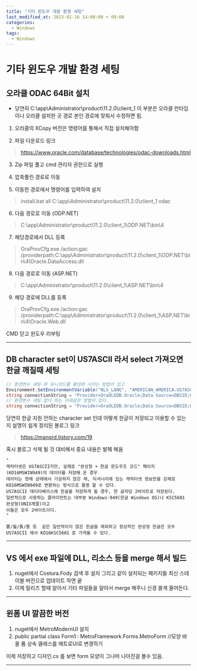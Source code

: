 ```yaml
---
title: "기타 윈도우 개발 환경 세팅"
last_modified_at: 2023-02-16 14:00:00 + 09:00
categories:
  - Windows
tags:
  - Windows
---
```


기타 윈도우 개발 환경 세팅
===


오라클 ODAC 64Bit 설치
---

* 당연히 C:\app\Administrator\product\11.2.0\client_1 이 부분은 오라클 런타임이나 오라클 설치한 곳 경로
본인 경로에 맞춰서 수정하면 됨.


1. 오라클의 XCopy 버전은 명령어를 통해서 직접 설치해야함

2. 파일 다운로드 링크
 > https://www.oracle.com/database/technologies/odac-downloads.html

3. Zip 파일 풀고 cmd 관리자 권한으로 실행

4. 압축풀린 경로로 이동

5. 이동한 경로에서 명령어를 입력하여 설치
 > install.bat all C:\app\Administrator\product\11.2.0\client_1 odac

6. 다음 경로로 이동 (ODP.NET)
 > C:\app\Administrator\product\11.2.0\client_1\ODP.NET\bin\4

7. 해당경로에서 DLL 등록
 > OraProvCfg.exe /action:gac /providerpath:C:\app\Administrator\product\11.2.0\client_1\ODP.NET\bin\4\Oracle.DataAccess.dll

8. 다음 경로로 이동 (ASP.NET)
 > C:\app\Administrator\product\11.2.0\client_1\ASP.NET\bin\4

9. 해당 경로에 DLL를 등록 
 > OraProvCfg.exe /action:gac /providerpath:C:\app\Administrator\product\11.2.0\client_1\ASP.NET\bin\4\Oracle.Web.dll

CMD 닫고 윈도우 리부팅



*****


DB character set이 US7ASCII 라서 select 가져오면 한글 깨질때 세팅
---

```C#
// 환경변수 세팅 후 유니코드를 활성화 시키는 방법이 있고
Environment.SetEnvironmentVariable("NLS_LANG", "AMERICAN_AMERICA.US7ASCII");
string connectionString = "Provider=OraOLEDB.Oracle;Data Source=DBSID;User ID=ID;Password=PW;Unicode=True;";
// 환경변수 세팅 없이 하는 아래같은 방법이 있다.
string connectionString = "Provider=OraOLEDB.Oracle;Data Source=DBSID;User ID=ID;Password=PW;Unicode=True;Charset=KO16KSC5601;";
```

당연히 한글 지원 안하는 character set 인데 어떻게 한글이 저장되고 이용할 수 있는지 설명이 쉽게 정리된 블로그 링크

 > https://manord.tistory.com/19

혹시 블로그 삭제 될 것 대비해서 중요 내용은 발췌 해옴
```
"
캐릭터셋은 US7ASCII지만, 실제로 "완성형 + 한글 윈도우즈 코드" 페이지(KO16MSWIN949)의 데이터를 저장해 온 경우
데이터는 현재 상태에서 가공하지 않은 채, 딕셔너리에 있는 캐릭터셋 정보만을 강제로 KO16MSWIN949로 변환하는 방식으로 활용 할 수 있다.
US7ASCII 데이터베이스에 한글을 저장하게 될 경우, 한 글자당 2바이트로 저장된다.  
일반적으로 사용하는 클라이언트는 대부분 Windows-949(한글 Windows OS)나 KSC5601 완성형(UNIX계열)이고
이들은 모두 2바이트이다.
"

쁧/뷣/톩/똠 등  같은 일반적이지 않은 한글을 제외하고 정상적인 완성형 한글은 모두 US7ASCII 에서 KO16KSC5601 로 가져올 수 있다.

```



*****



VS 에서 exe 파일에 DLL, 리소스 등을 merge 해서 빌드
---

1. nuget에서 Costura.Fody 검색 후 설치 그리고 같이 설치되는 패키지들 최신 스테이블 버전으로 업데이트 하면 끝
2. 이제 릴리즈 할때 알아서 기타 파일들을 알아서 merge 해주니 신경 쓸게 줄어든다.


*****



윈폼 UI 깔끔한 버전 
---

1. nuget에서 MetroModernUI 설치 
2. public partial class Form1 : MetroFramework.Forms.MetroForm //모양 바꿀 폼 상속 클래스를 메트로UI로 변경하기

이제 저장하고 디자인.cs 를 보면 form 모양이 그나마 나아진걸 볼수 있음.




*****










<!--

주석 위치

-->




